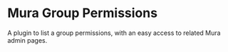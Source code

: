 # Mura Group Permissions

A plugin to list a group permissions, with an easy access to related Mura admin pages.
